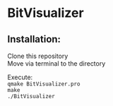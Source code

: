 # BitVisualizer

## Installation:
Clone this repository\
Move via terminal to the directory

Execute:\
`qmake BitVisualizer.pro`\
`make`\
`./BitVisualizer`
